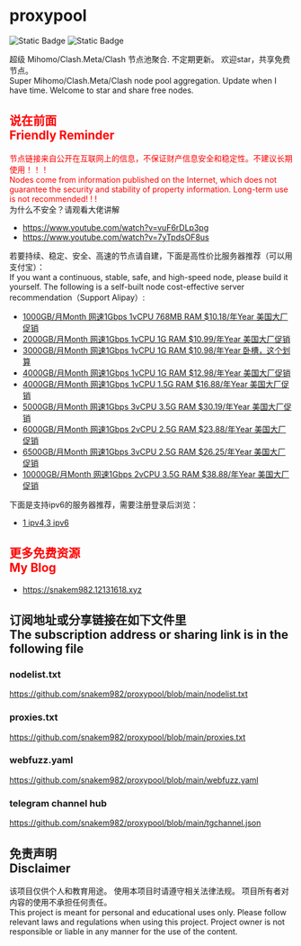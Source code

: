 # proxypool

![Static Badge](https://img.shields.io/badge/ss|ssr|vmess|vless|trojan-free-orange)
![Static Badge](https://img.shields.io/badge/tuic|hysteria|hysteria2-free-orange)

超级 Mihomo/Clash.Meta/Clash 节点池聚合.
不定期更新。
欢迎star，共享免费节点。
<br/>
Super Mihomo/Clash.Meta/Clash node pool aggregation.
Update when I have time.
Welcome to star and share free nodes.

## <font color="red">说在前面<br/>Friendly Reminder</font>
<font color="red">节点链接来自公开在互联网上的信息，不保证财产信息安全和稳定性。不建议长期使用！！！<br/>
Nodes come from information published on the Internet,
which does not guarantee the security and stability of property information.
Long-term use is not recommended! ! !</font><br/>
为什么不安全？请观看大佬讲解 <br/> 
- https://www.youtube.com/watch?v=vuF6rDLp3pg
- https://www.youtube.com/watch?v=7yTpdsOF8us<br/>

若要持续、稳定、安全、高速的节点请自建，下面是高性价比服务器推荐（可以用支付宝）：<br/>
If you want a continuous, stable, safe, and high-speed node, please build it yourself.
The following is a self-built node cost-effective server recommendation（Support Alipay）:<br/>
- [1000GB/月Month 网速1Gbps 1vCPU 768MB RAM $10.18/年Year 美国大厂促销](https://my.racknerd.com/aff.php?aff=8613&pid=792 "美国大厂促销")
- [2000GB/月Month 网速1Gbps 1vCPU 1G RAM $10.99/年Year 美国大厂促销](https://my.racknerd.com/aff.php?aff=8613&pid=838 "美国大厂促销")
- [3000GB/月Month 网速1Gbps 1vCPU 1G RAM $10.98/年Year 卧槽，这个划算](https://my.racknerd.com/aff.php?aff=8613&pid=358 "卧槽，这个划算")
- [4000GB/月Month 网速1Gbps 1vCPU 1G RAM $12.98/年Year 美国大厂促销](https://my.racknerd.com/aff.php?aff=8613&pid=735 "美国大厂促销")
- [4000GB/月Month 网速1Gbps 1vCPU 1.5G RAM $16.88/年Year 美国大厂促销](https://my.racknerd.com/aff.php?aff=8613&pid=839 "美国大厂促销")
- [5000GB/月Month 网速1Gbps 3vCPU 3.5G RAM $30.19/年Year 美国大厂促销](https://my.racknerd.com/aff.php?aff=8613&pid=125 "美国大厂促销")
- [6000GB/月Month 网速1Gbps 2vCPU 2.5G RAM $23.88/年Year 美国大厂促销](https://my.racknerd.com/aff.php?aff=8613&pid=840 "美国大厂促销")
- [6500GB/月Month 网速1Gbps 3vCPU 2.5G RAM $26.25/年Year 美国大厂促销](https://my.racknerd.com/aff.php?aff=8613&pid=157 "美国大厂促销")
- [10000GB/月Month 网速1Gbps 2vCPU 3.5G RAM $38.88/年Year 美国大厂促销](https://my.racknerd.com/aff.php?aff=8613&pid=698 "美国大厂促销")

下面是支持ipv6的服务器推荐，需要注册登录后浏览：<br/>
- [1 ipv4,3 ipv6](https://app.cloudcone.com/?ref=11078 "美国1个ip4地址，3个ip6地址")

## <font color="red">更多免费资源<br/>My Blog</font>
- https://snakem982.12131618.xyz

## 订阅地址或分享链接在如下文件里<br>The subscription address or sharing link is in the following file
### nodelist.txt
https://github.com/snakem982/proxypool/blob/main/nodelist.txt
### proxies.txt
https://github.com/snakem982/proxypool/blob/main/proxies.txt
### webfuzz.yaml
https://github.com/snakem982/proxypool/blob/main/webfuzz.yaml
### telegram channel hub
https://github.com/snakem982/proxypool/blob/main/tgchannel.json

## 免责声明 <br/>Disclaimer
该项目仅供个人和教育用途。
使用本项目时请遵守相关法律法规。
项目所有者对内容的使用不承担任何责任。
<br/>
This project is meant for personal and educational uses only.
Please follow relevant laws and regulations when using this project.
Project owner is not responsible or liable in any manner for the use of the content.
